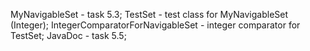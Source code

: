 MyNavigableSet - task 5.3;
TestSet - test class for MyNavigableSet (Integer);
IntegerComparatorForNavigableSet - integer comparator for TestSet;
JavaDoc - task 5.5;
